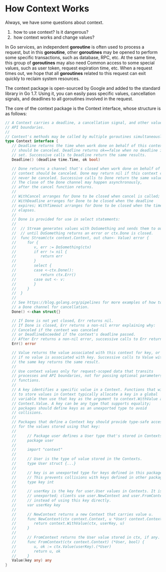 # How Context Works

Always, we have some questions about context.

1. ​    how to use context? Is it dangerous?
2. ​    how context works and change values?



In Go services, an independent **goroutine** is often used to process a request, but in this **goroutine**, other **goroutines** may be opened to perform some specific transactions, such as database, RPC, etc. At the same time, this group of **goroutines** may also need Common access to some special values, such as user token, request expiration time, etc. When a request times out, we hope that all **goroutines** related to this request can exit quickly to reclaim system resources.

The context package is open-sourced by Google and added to the standard library in Go 1.7. Using it, you can easily pass specific values, cancellation signals, and deadlines to all goroutines involved in the request.

The core of the context package is the Context interface, whose structure is as follows:



```go
// A Context carries a deadline, a cancellation signal, and other values across
// API boundaries.
//
// Context's methods may be called by multiple goroutines simultaneously.
type Context interface {
   // Deadline returns the time when work done on behalf of this context
   // should be canceled. Deadline returns ok==false when no deadline is
   // set. Successive calls to Deadline return the same results.
   Deadline() (deadline time.Time, ok bool)

   // Done returns a channel that's closed when work done on behalf of this
   // context should be canceled. Done may return nil if this context can
   // never be canceled. Successive calls to Done return the same value.
   // The close of the Done channel may happen asynchronously,
   // after the cancel function returns.
   //
   // WithCancel arranges for Done to be closed when cancel is called;
   // WithDeadline arranges for Done to be closed when the deadline
   // expires; WithTimeout arranges for Done to be closed when the timeout
   // elapses.
   //
   // Done is provided for use in select statements:
   //
   //  // Stream generates values with DoSomething and sends them to out
   //  // until DoSomething returns an error or ctx.Done is closed.
   //  func Stream(ctx context.Context, out chan<- Value) error {
   //     for {
   //        v, err := DoSomething(ctx)
   //        if err != nil {
   //           return err
   //        }
   //        select {
   //        case <-ctx.Done():
   //           return ctx.Err()
   //        case out <- v:
   //        }
   //     }
   //  }
   //
   // See https://blog.golang.org/pipelines for more examples of how to use
   // a Done channel for cancellation.
   Done() <-chan struct{}

   // If Done is not yet closed, Err returns nil.
   // If Done is closed, Err returns a non-nil error explaining why:
   // Canceled if the context was canceled
   // or DeadlineExceeded if the context's deadline passed.
   // After Err returns a non-nil error, successive calls to Err return the same error.
   Err() error

   // Value returns the value associated with this context for key, or nil
   // if no value is associated with key. Successive calls to Value with
   // the same key returns the same result.
   //
   // Use context values only for request-scoped data that transits
   // processes and API boundaries, not for passing optional parameters to
   // functions.
   //
   // A key identifies a specific value in a Context. Functions that wish
   // to store values in Context typically allocate a key in a global
   // variable then use that key as the argument to context.WithValue and
   // Context.Value. A key can be any type that supports equality;
   // packages should define keys as an unexported type to avoid
   // collisions.
   //
   // Packages that define a Context key should provide type-safe accessors
   // for the values stored using that key:
   //
   //     // Package user defines a User type that's stored in Contexts.
   //     package user
   //
   //     import "context"
   //
   //     // User is the type of value stored in the Contexts.
   //     type User struct {...}
   //
   //     // key is an unexported type for keys defined in this package.
   //     // This prevents collisions with keys defined in other packages.
   //     type key int
   //
   //     // userKey is the key for user.User values in Contexts. It is
   //     // unexported; clients use user.NewContext and user.FromContext
   //     // instead of using this key directly.
   //     var userKey key
   //
   //     // NewContext returns a new Context that carries value u.
   //     func NewContext(ctx context.Context, u *User) context.Context {
   //        return context.WithValue(ctx, userKey, u)
   //     }
   //
   //     // FromContext returns the User value stored in ctx, if any.
   //     func FromContext(ctx context.Context) (*User, bool) {
   //        u, ok := ctx.Value(userKey).(*User)
   //        return u, ok
   //     }
   Value(key any) any
}
```
